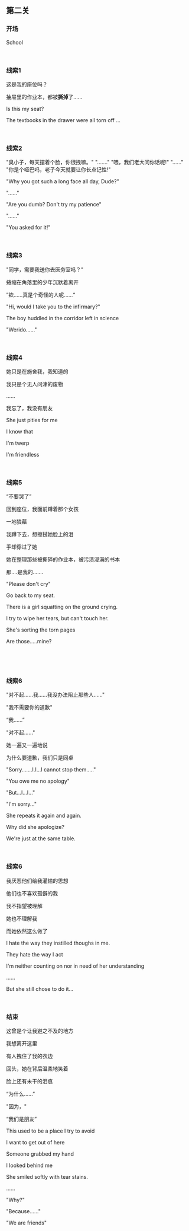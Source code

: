 

## 第二关



### 开场

 School

<br>


### 线索1

 这是我的座位吗？

 抽屉里的作业本，都被**撕掉**了......

Is this my seat?

The textbooks in the drawer were all torn off ...

<br>

### 线索2

 "臭小子，每天摆着个脸，你很拽嘛。"
 "......."
 "喂，我们老大问你话呢!"
 "......"
 "你是个哑巴吗，老子今天就要让你长点记性!"

"Why you got such a long face all day, Dude?"

"......"

"Are you dumb? Don't try my patience"

"......"

"You asked for it!"

<br>


### 线索3

 "同学，需要我送你去医务室吗？"

 蜷缩在角落里的少年沉默着离开

 ”欸......真是个奇怪的人呢......“

"Hi, would I take you to the infirmary?"

The boy huddled in the corridor left in science

"Werido……"

<br>


### 线索4

 她只是在施舍我，我知道的

 我只是个无人问津的废物

 ......

 我忘了，我没有朋友

She just pities for me

I know that

I'm twerp

I'm friendless

<br>

### 线索5

 “不要哭了”

 回到座位，我面前蹲着那个女孩

 一地狼藉

 我蹲下去，想擦拭她脸上的泪

 手却穿过了她

 她在整理那些被撕碎的作业本，被污渍浸满的书本

 那....是我的.......

"Please don't cry"

Go back to my seat. 

There is a girl squatting on the ground crying.

I try to wipe her tears, but can't touch her.

She's sorting the torn pages

Are those.....mine?

​	

<br>

### 线索6

"对不起......我......我没办法阻止那些人......"

"我不需要你的道歉"

“我......”

"对不起......"

她一遍又一遍地说

为什么要道歉，我们只是同桌

"Sorry.......I.I...I cannot stop them....."

"You owe me no apology"

"But...I...I..."

"I'm sorry..."

She repeats it again and again.



Why did she apologize?

We're just at the same table.

<br>

### 线索6

我厌恶他们给我灌输的思想

他们也不喜欢孤僻的我

我不指望被理解

她也不理解我

而她依然这么做了

I hate the way they instilled thoughs in me.

They hate the way I act

I'm neither counting on nor in need of her understanding

......

But she still chose to do it...

<br>

### 结束

这曾是个让我避之不及的地方

我想离开这里

有人拽住了我的衣边

回头，她在背后温柔地笑着

脸上还有未干的泪痕

“为什么......”

"因为，"

“我们是朋友”

This used to be a place I try to avoid

I want to get out of here

Someone grabbed my hand

I looked behind me

She smiled softly with tear stains.

......

"Why?"

"Because......"

"We are friends"







